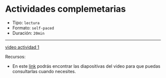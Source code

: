 # Actividades complemetarias

- Tipo: `lectura`
- Formato: `self-paced`
- Duración: `20min`

***

[video actividad 1](https://youtu.be/cTMGwuhjDt0)

Recursos: 

- En este [link](https://drive.google.com/file/d/1g082FStdxlXru6acuOS9jXUtrgD9cUFH/view?usp=sharing)
  podrás encontrar las diapositivas del video para que puedas consultarlas
  cuando necesites.